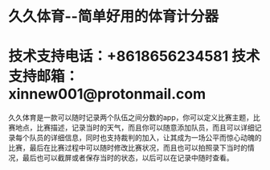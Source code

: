 # 久久体育--简单好用的体育计分器
 
<h1>技术支持电话：+8618656234581  技术支持邮箱：xinnew001@protonmail.com</h1>

久久体育是一款可以随时记录两个队伍之间分数的app，你可以定义比赛主题，比赛地点，比赛描述，记录当时的天气，而且你可以随意添加队员，而且可以详细记录每个队员的详细信息，同时也支持裁判的加入，让其成为一场公平而惊心动魄的比赛，最后在比赛过程中可以随时修改比赛状况，而且也可以拍照录下当时的情况，最后也可以截屏或者保存当时的状态，以后可以在记录中随时查看。
